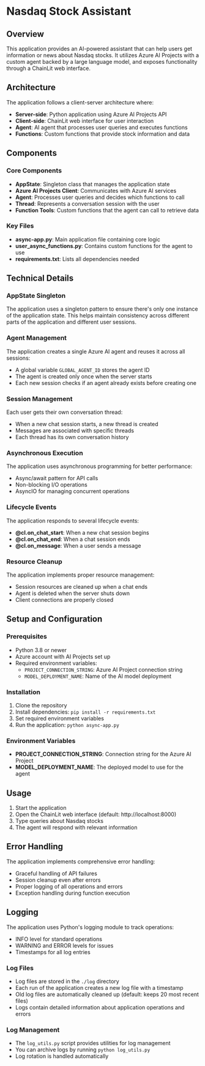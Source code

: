 # Nasdaq Stock Assistant

## Overview
This application provides an AI-powered assistant that can help users get information or news about Nasdaq stocks. It utilizes Azure AI Projects with a custom agent backed by a large language model, and exposes functionality through a ChainLit web interface.

## Architecture
The application follows a client-server architecture where:
- **Server-side**: Python application using Azure AI Projects API
- **Client-side**: ChainLit web interface for user interaction
- **Agent**: AI agent that processes user queries and executes functions
- **Functions**: Custom functions that provide stock information and data

## Components

### Core Components
- **AppState**: Singleton class that manages the application state
- **Azure AI Projects Client**: Communicates with Azure AI services
- **Agent**: Processes user queries and decides which functions to call
- **Thread**: Represents a conversation session with the user
- **Function Tools**: Custom functions that the agent can call to retrieve data

### Key Files
- **async-app.py**: Main application file containing core logic
- **user_async_functions.py**: Contains custom functions for the agent to use
- **requirements.txt**: Lists all dependencies needed

## Technical Details

### AppState Singleton
The application uses a singleton pattern to ensure there's only one instance of the application state. This helps maintain consistency across different parts of the application and different user sessions.

### Agent Management
The application creates a single Azure AI agent and reuses it across all sessions:
- A global variable `GLOBAL_AGENT_ID` stores the agent ID
- The agent is created only once when the server starts
- Each new session checks if an agent already exists before creating one

### Session Management
Each user gets their own conversation thread:
- When a new chat session starts, a new thread is created
- Messages are associated with specific threads
- Each thread has its own conversation history

### Asynchronous Execution
The application uses asynchronous programming for better performance:
- Async/await pattern for API calls
- Non-blocking I/O operations
- AsyncIO for managing concurrent operations

### Lifecycle Events
The application responds to several lifecycle events:
- **@cl.on_chat_start**: When a new chat session begins
- **@cl.on_chat_end**: When a chat session ends
- **@cl.on_message**: When a user sends a message

### Resource Cleanup
The application implements proper resource management:
- Session resources are cleaned up when a chat ends
- Agent is deleted when the server shuts down
- Client connections are properly closed

## Setup and Configuration

### Prerequisites
- Python 3.8 or newer
- Azure account with AI Projects set up
- Required environment variables:
  - `PROJECT_CONNECTION_STRING`: Azure AI Project connection string
  - `MODEL_DEPLOYMENT_NAME`: Name of the AI model deployment

### Installation
1. Clone the repository
2. Install dependencies: `pip install -r requirements.txt`
3. Set required environment variables
4. Run the application: `python async-app.py`

### Environment Variables
- **PROJECT_CONNECTION_STRING**: Connection string for the Azure AI Project
- **MODEL_DEPLOYMENT_NAME**: The deployed model to use for the agent

## Usage
1. Start the application
2. Open the ChainLit web interface (default: http://localhost:8000)
3. Type queries about Nasdaq stocks
4. The agent will respond with relevant information

## Error Handling
The application implements comprehensive error handling:
- Graceful handling of API failures
- Session cleanup even after errors
- Proper logging of all operations and errors
- Exception handling during function execution

## Logging
The application uses Python's logging module to track operations:
- INFO level for standard operations
- WARNING and ERROR levels for issues
- Timestamps for all log entries

### Log Files
- Log files are stored in the `./log` directory
- Each run of the application creates a new log file with a timestamp
- Old log files are automatically cleaned up (default: keeps 20 most recent files)
- Logs contain detailed information about application operations and errors

### Log Management
- The `log_utils.py` script provides utilities for log management
- You can archive logs by running `python log_utils.py`
- Log rotation is handled automatically
